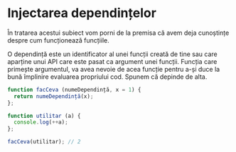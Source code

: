 # Injectarea dependințelor

În tratarea acestui subiect vom porni de la premisa că avem deja cunoștințe despre cum funcționează funcțiile.

O dependință este un identificator al unei funcții creată de tine sau care aparține unui API care este pasat ca argument unei funcții. Funcția care primește argumentul, va avea nevoie de acea funcție pentru a-și duce la bună împlinire evaluarea propriului cod. Spunem că depinde de alta.

```javascript
function facCeva (numeDependință, x = 1) {
  return numeDependință(x);
};

function utilitar (a) {
  console.log(++a);
};

facCeva(utilitar); // 2
```
